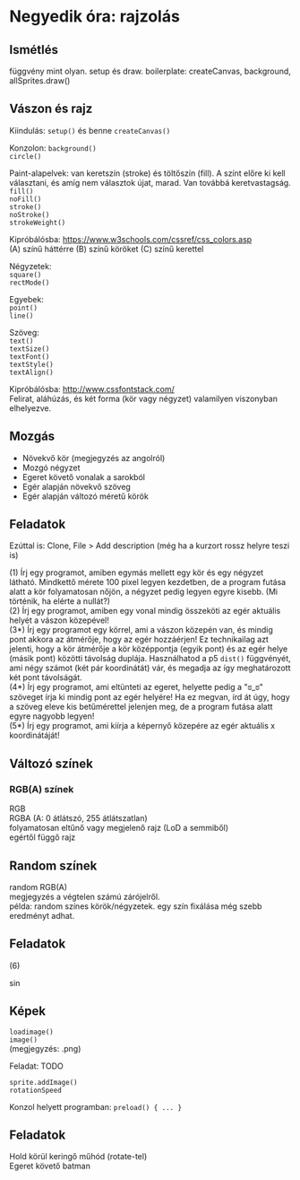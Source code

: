 # Negyedik óra: rajzolás

## Ismétlés
függvény mint olyan. setup és draw. boilerplate: createCanvas, background, allSprites.draw()

## Vászon és rajz

Kiindulás: `setup()` és benne `createCanvas()`  

Konzolon:
`background()`  
`circle()`  

Paint-alapelvek: van keretszín (stroke) és töltőszín (fill). A színt előre ki kell választani, és amíg nem választok újat, marad. Van továbbá keretvastagság.  
`fill()`  
`noFill()`  
`stroke()`  
`noStroke()`  
`strokeWeight()`  

Kipróbálósba: https://www.w3schools.com/cssref/css_colors.asp  
(A) színű háttérre (B) színű köröket (C) színű kerettel  

Négyzetek:  
`square()`  
`rectMode()`  

Egyebek:  
`point()`  
`line()`  

Szöveg:  
`text()`  
`textSize()`  
`textFont()`  
`textStyle()`  
`textAlign()`  

Kipróbálósba: http://www.cssfontstack.com/  
Felirat, aláhúzás, és két forma (kör vagy négyzet) valamilyen viszonyban elhelyezve.  

## Mozgás

* Növekvő kör (megjegyzés az angolról)  
* Mozgó négyzet  
* Egeret követő vonalak a sarokból  
* Egér alapján növekvő szöveg  
* Egér alapján változó méretű körök  

## Feladatok

Ezúttal is: Clone, File > Add description (még ha a kurzort rossz helyre teszi is)  

(1) Írj egy programot, amiben egymás mellett egy kör és egy négyzet látható. Mindkettő mérete 100 pixel legyen kezdetben, de a program futása alatt a kör folyamatosan nőjön, a négyzet pedig legyen egyre kisebb. (Mi történik, ha elérte a nullát?)  
(2) Írj egy programot, amiben egy vonal mindig összeköti az egér aktuális helyét a vászon közepével!  
(3*) Írj egy programot egy körrel, ami a vászon közepén van, és mindig pont akkora az átmérője, hogy az egér hozzáérjen! Ez technikailag azt jelenti, hogy a kör átmérője a kör középpontja (egyik pont) és az egér helye (másik pont) közötti távolság duplája. Használhatod a p5 `dist()` függvényét, ami négy számot (két pár koordinátát) vár, és megadja az így meghatározott két pont távolságát.  
(4*) Írj egy programot, ami eltünteti az egeret, helyette pedig a "ಠ_ಠ" szöveget írja ki mindig pont az egér helyére! Ha ez megvan, írd át úgy, hogy a szöveg eleve kis betűmérettel jelenjen meg, de a program futása alatt egyre nagyobb legyen!  
(5*) Írj egy programot, ami kiírja a képernyő közepére az egér aktuális x koordinátáját!  

## Változó színek

### RGB(A) színek

RGB  
RGBA (A: 0 átlátszó, 255 átlátszatlan)  
folyamatosan eltűnő vagy megjelenő rajz (LoD a semmiből)  
egértől függő rajz  

## Random színek

random RGB(A)  
megjegyzés a végtelen számú zárójelről.  
példa: random színes körök/négyzetek. egy szín fixálása még szebb eredményt adhat.  

## Feladatok

(6) 

sin

## Képek

`loadimage()`  
`image()`  
(megjegyzés: .png)  

Feladat:  TODO  

`sprite.addImage()`  
`rotationSpeed`  

Konzol helyett programban:
`preload() { ... }`  

## Feladatok  

Hold körül keringő műhód (rotate-tel)  
Egeret követő batman  